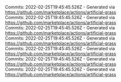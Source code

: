Commits: 2022-02-25T19:45:45.526Z - Generated via https://github.com/marketplace/actions/artificial-grass
<br>
Commits: 2022-02-25T19:45:45.526Z - Generated via https://github.com/marketplace/actions/artificial-grass
<br>
Commits: 2022-02-25T19:45:45.526Z - Generated via https://github.com/marketplace/actions/artificial-grass
<br>
Commits: 2022-02-25T19:45:45.526Z - Generated via https://github.com/marketplace/actions/artificial-grass
<br>
Commits: 2022-02-25T19:45:45.526Z - Generated via https://github.com/marketplace/actions/artificial-grass
<br>
Commits: 2022-02-25T19:45:45.526Z - Generated via https://github.com/marketplace/actions/artificial-grass
<br>
Commits: 2022-02-25T19:45:45.526Z - Generated via https://github.com/marketplace/actions/artificial-grass
<br>
